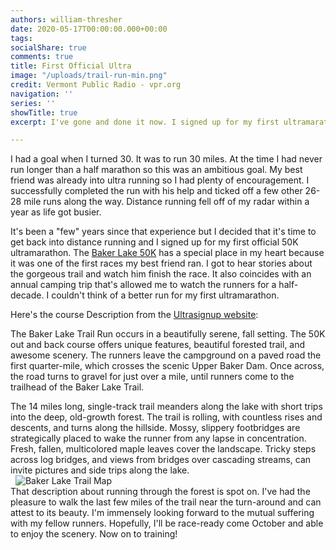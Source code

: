 ```yaml
---
authors: william-thresher
date: 2020-05-17T00:00:00.000+00:00
tags:
socialShare: true
comments: true
title: First Official Ultra
image: "/uploads/trail-run-min.png"
credit: Vermont Public Radio - vpr.org
navigation: ''
series: ''
showTitle: true
excerpt: I've gone and done it now. I signed up for my first ultramarathon.

---
```

I had a goal when I turned 30. It was to run 30 miles. At the time I had never run longer than a half marathon so this was an ambitious goal. My best friend was already into ultra running so I had plenty of encouragement. I successfully completed the run with his help and ticked off a few other 26-28 mile runs along the way. Distance running fell off of my radar within a year as life got busier.

It's been a "few" years since that experience but I decided that it's time to get back into distance running and I signed up for my first official 50K ultramarathon. The [Baker Lake 50K](https://www.nwenduranceevents.com/events/baker50k/ "Baker Lake 50K") has a special place in my heart because it was one of the first races my best friend ran. I got to hear stories about the gorgeous trail and watch him finish the race. It also coincides with an annual camping trip that's allowed me to watch the runners for a half-decade. I couldn't think of a better run for my first ultramarathon.

Here's the course Description from the [Ultrasignup website](https://ultrasignup.com/register.aspx?did=72991 "Baker Lake Ultrasignup"):

The Baker Lake Trail Run occurs in a beautifully serene, fall setting. The 50K out and back course offers unique features, beautiful forested trail, and awesome scenery. The runners leave the campground on a paved road the first quarter-mile, which crosses the scenic Upper Baker Dam. Once across, the road turns to gravel for just over a mile, until runners come to the trailhead of the Baker Lake Trail.

The 14 miles long, single-track trail meanders along the lake with short trips into the deep, old-growth forest. The trail is rolling, with countless rises and descents, and turns along the hillside. Mossy, slippery footbridges are strategically placed to wake the runner from any lapse in concentration. Fresh, fallen, multicolored maple leaves cover the landscape. Tricky steps across log bridges, and views from bridges over cascading streams, can invite pictures and side trips along the lake.  
&nbsp;
![Baker Lake Trail Map](/uploads/baker-lake-map-min.png#center)  
That description about running through the forest is spot on. I've had the pleasure to walk the last few miles of the trail near the turn-around and can attest to its beauty. I'm immensely looking forward to the mutual suffering with my fellow runners. Hopefully, I'll be race-ready come October and able to enjoy the scenery. Now on to training!
